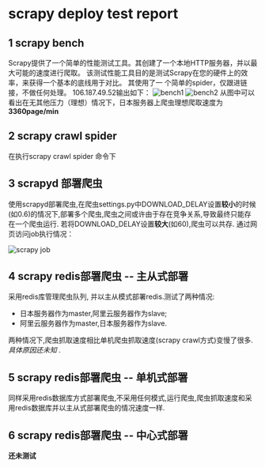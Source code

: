 # scrapy deploy test report
## 1 scrapy bench 
Scrapy提供了一个简单的性能测试工具。其创建了一个本地HTTP服务器，并以最大可能的速度进行爬取。 
该测试性能工具目的是测试Scrapy在您的硬件上的效率，来获得一个基本的底线用于对比。 其使用了一
个简单的spider，仅跟进链接，不做任何处理。
106.187.49.52输出如下：
![bench1](http://7sbqj0.com1.z0.glb.clouddn.com/bench.png)
![bench2](http://7sbqj0.com1.z0.glb.clouddn.com/bench1.png)
从图中可以看出在无其他压力（理想）情况下，日本服务器上爬虫理想爬取速度为**3360page/min**

## 2 scrapy crawl spider
在执行scrapy crawl spider 命令下

## 3 scrapyd 部署爬虫
使用scrapyd部署爬虫,在爬虫settings.py中DOWNLOAD_DELAY设置**较小**的时候(如0.6)的情况下,部署多个爬虫,爬虫之间或许由于存在竞争关系,导致最终只能存在一个爬虫运行. 若将DOWNLOAD_DELAY设置**较大**(如60),爬虫可以共存. 
通过网页访问job执行情况：

![scrapy job](http://7sbqj0.com1.z0.glb.clouddn.com/scrapy_job.png)

## 4 scrapy redis部署爬虫 -- 主从式部署
采用redis库管理爬虫队列, 并以主从模式部署redis.测试了两种情况:
* 日本服务器作为master,阿里云服务器作为slave;
* 阿里云服务器作为master,日本服务器作为slave.

两种情况下,爬虫抓取速度相比单机爬虫抓取速度(scrapy crawl方式)变慢了很多. *具体原因还未知* .

## 5 scrapy redis部署爬虫 -- 单机式部署
同样采用redis数据库方式部署爬虫,不采用任何模式,运行爬虫,爬虫抓取速度和采用redis数据库并以主从式部署爬虫的情况速度一样.

## 6 scrapy redis部署爬虫 -- 中心式部署
**还未测试**

